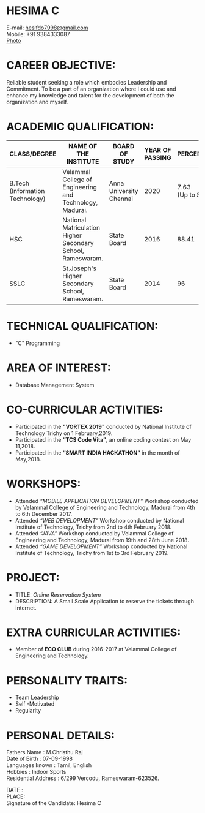 # HESIMA C
E-mail: hesifdo7998@gmail.com<br/>
Mobile: +91 9384333087<br/>
[Photo](https://github.com/Hesima/About-Myself/blob/master/photo.jpg)

# CAREER OBJECTIVE:
Reliable student seeking a role which embodies Leadership and Commitment. To be a part of an organization where I could use and enhance my knowledge and talent for the development of both the organization and myself.
# ACADEMIC QUALIFICATION:
|CLASS/DEGREE|NAME OF THE INSTITUTE|BOARD OF STUDY|YEAR OF PASSING|PERCENTAGE/CGPA|
|------------|---------------------|--------------|---------------|---------------|
|B.Tech<br/>(Information Technology)|Velammal College of Engineering and Technology,<br/> Madurai.|Anna University Chennai|2020|7.63<br/>(Up to Semester 6)|
|HSC|National Matriculation Higher Secondary School,<br/> Rameswaram.|State Board|2016|88.41|
|SSLC|St.Joseph's Higher Secondary School, <br/>Rameswaram.|State Board|2014|96|
# TECHNICAL QUALIFICATION:
  - "C" Programming
# AREA OF INTEREST:
  - Database Management System
# CO-CURRICULAR ACTIVITIES:
- Participated in the **"VORTEX 2019"** conducted by National Institute of Technology Trichy on 1 February,2019.
- Participated in the **“TCS Code Vita”**, an online coding contest on May 11,2018.
-	Participated in the **“SMART INDIA HACKATHON”** in the month of May,2018.
# WORKSHOPS:
-	Attended *“MOBILE APPLICATION DEVELOPMENT”* Workshop conducted by Velammal College of Engineering and Technology, Madurai from 4th to 6th December 2017.
- Attended *“WEB DEVELOPMENT”* Workshop conducted by National Institute of Technology, Trichy from 2nd to 4th February 2018.
- Attended *“JAVA”* Workshop conducted by Velammal College of Engineering and Technology, Madurai from 19th and 28th June 2018.
- Attended *“GAME  DEVELOPMENT”* Workshop conducted by National Institute of Technology, Trichy from 1st to 3rd February 2019.
# PROJECT:
- TITLE:
*Online Reservation System*
- DESCRIPTION:
A Small Scale Application to reserve the tickets through internet.
# EXTRA CURRICULAR ACTIVITIES:
-	Member of **ECO CLUB** during 2016-2017 at Velammal College of Engineering and Technology.
# PERSONALITY TRAITS:
- Team Leadership
- Self -Motivated
- Regularity
# PERSONAL DETAILS:
Fathers Name                           : M.Christhu Raj
<br/>Date of Birth                     : 07-09-1998
<br/>Languages known                   : Tamil, English
<br/>Hobbies                           : Indoor Sports
<br/>Residential Address               : 6/299 Vercodu, Rameswaram-623526.


DATE :
<br/>PLACE:
<br/>Signature of the Candidate: Hesima C                                                                                      
